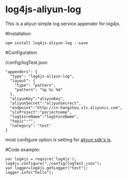 # log4js-aliyun-log
This is a aliyun simple log service appender for log4js.

#Installation

    npm install log4js-aliyun-log --save

#Configuration

/config/logTest.json

    "appenders": {
      "type": "log4js-aliyun-log",
      "layout": {
        "type": "pattern",
        "pattern": "%p %c %m"
      },
      "aliyunKey":"aliyunKey",
      "aliyunSecret":"aliyunSecrect",
      "endpoint":"http://cn-hangzhou.sls.aliyuncs.com",
      "slsProject":"porjectname",
      "logStoreName":"logStoreName",
      "topic":"",
      "category": "test"
    }

most configure option is setting for [aliyun sdk's js](https://github.com/aliyun-UED/aliyun-sdk-js).

#Code example:

    var log4js = require('log4js');
    log4js.configure("./config/logTest.json");
    var logger=log4js.getLogger("test");
    logger.info("hello");
